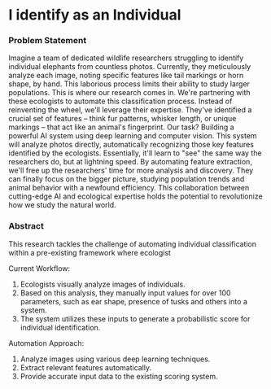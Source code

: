# I identify as an Individual 

### Problem Statement
Imagine a team of dedicated wildlife researchers struggling to identify individual elephants from countless photos. Currently, they meticulously analyze each image, noting specific features like tail markings or horn shape, by hand. This laborious process limits their ability to study larger populations.
This is where our research comes in. We're partnering with these ecologists to automate this classification process. Instead of reinventing the wheel, we'll leverage their expertise. They've identified a crucial set of features –  think fur patterns, whisker length, or unique markings – that act like an animal's fingerprint.
Our task? Building a powerful AI system using deep learning and computer vision. This system will analyze photos directly, automatically recognizing those key features identified by the ecologists. Essentially, it'll learn to "see" the same way the researchers do, but at lightning speed.
By automating feature extraction, we'll free up the researchers' time for more analysis and discovery. They can finally focus on the bigger picture, studying population trends and animal behavior with a newfound efficiency. This collaboration between cutting-edge AI and ecological expertise holds the potential to revolutionize how we study the natural world.


### Abstract
This research tackles the challenge of automating individual classification within a pre-existing framework where ecologist

Current Workflow:

  1. Ecologists visually analyze images of individuals.
  2. Based on this analysis, they manually input values for over 100 parameters, such as ear shape, presence of tusks and others into a system.
  3. The system utilizes these inputs to generate a probabilistic score for individual identification.

Automation Approach:

  1. Analyze images using various deep learning techniques.
  2. Extract relevant features automatically.
  3. Provide accurate input data to the existing scoring system.

